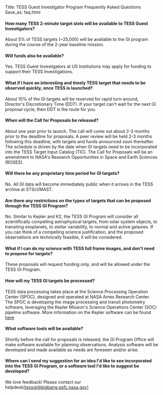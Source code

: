 Title: TESS Guest Investigator Program Frequently Asked Questions
Save_as: faq.html



#### **How many TESS 2-minute target slots will be available to TESS Guest Investigators?**

About 5% of TESS targets (~25,000) will be available to the GI program during the course of the 2-year baseline mission.

#### **Will funds also be available?**

Yes. TESS Guest Investigators at US Institutions may apply for funding to support their TESS Investigations.

#### **What if I have an interesting and timely TESS target that needs to be observed quickly, once TESS is launched?**

 About 10% of the GI targets will be reserved for rapid turn-around, Director's Discretionary Time (DDT). If your target can't wait for the next GI proposal cycle, then DDT is the route for you.

#### **When will the Call for Proposals be released?**

 About one year prior to launch. The call will come out about 2-3 months prior to the deadline for proposals. A peer review will be held 2-3 months following this deadline, with targets and funds announced soon thereafter. The schedule is driven by the date when GI targets need to be incorporated into the TESS Target Input Catalog (TIC). The Call for Proposals will be an amendment to NASA's Research Opportunities in Space and Earth Sciences (ROSES).

#### **Will there be any proprietary time period for GI targets?**

 No. All GI data will become immediately public when it arrives in the TESS archive at STScI/MAST.

#### **Are there any restrictions on the types of targets that can be proposed through the TESS GI Program?**

 No. Similar to Kepler and K2, the TESS GI Program will consider all scientifically compelling astrophysical targets, from solar system objects, to transiting exoplanets, to stellar variability, to normal and active galaxies. If you can think of a compelling science justification, and the proposed observations are technically feasible, it will be considered.

#### **What if I can do my science with TESS full frame images, and don't need to propose for targets?**

 These proposals will request funding only, and will be allowed under the TESS GI Program.

#### **How will my TESS GI targets be processed?**

 TESS data processing takes place at the Science Processing Operation Center (SPOC), designed and operated at NASA Ames Research Center. The SPOC is developing the image processing and transit photometry software, leveraging the Kepler Mission's Science Operations Center (SOC) pipeline software. More information on the Kepler software can be found [here](http://kepler.nasa.gov/science/ForScientists/papersAndDocumentation/SOCpapers)

#### **What software tools will be available?**

 Shortly before the call for proposals is released, the GI Program Office will make software available for planning observations. Analysis software will be developed and made available as needs are foreseen and/or arise.

#### **Where can I send my suggestion for an idea I'd like to see incorporated into the TESS GI Program, or a software tool I'd like to suggest be developed?**

 We love feedback! Please contact our helpdesk[tessgi@bigbang.gsfc.nasa.gov]

 
